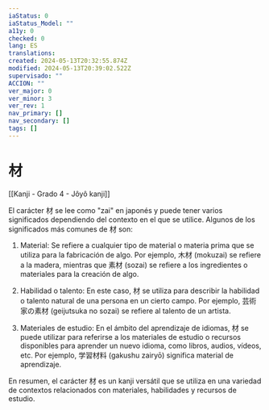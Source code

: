 ```yaml
---
iaStatus: 0
iaStatus_Model: ""
a11y: 0
checked: 0
lang: ES
translations: 
created: 2024-05-13T20:32:55.874Z
modified: 2024-05-13T20:39:02.522Z
supervisado: ""
ACCION: ""
ver_major: 0
ver_minor: 3
ver_rev: 1
nav_primary: []
nav_secondary: []
tags: []
---
```

# 材

[[Kanji - Grado 4 - Jôyô kanji]]

El carácter 材 se lee como "zai" en japonés y puede tener varios significados dependiendo del contexto en el que se utilice. Algunos de los significados más comunes de 材 son:

1. Material: Se refiere a cualquier tipo de material o materia prima que se utiliza para la fabricación de algo. Por ejemplo, 木材 (mokuzai) se refiere a la madera, mientras que 素材 (sozai) se refiere a los ingredientes o materiales para la creación de algo.

2. Habilidad o talento: En este caso, 材 se utiliza para describir la habilidad o talento natural de una persona en un cierto campo. Por ejemplo, 芸術家の素材 (geijutsuka no sozai) se refiere al talento de un artista.

3. Materiales de estudio: En el ámbito del aprendizaje de idiomas, 材 se puede utilizar para referirse a los materiales de estudio o recursos disponibles para aprender un nuevo idioma, como libros, audios, vídeos, etc. Por ejemplo, 学習材料 (gakushu zairyō) significa material de aprendizaje.

En resumen, el carácter 材 es un kanji versátil que se utiliza en una variedad de contextos relacionados con materiales, habilidades y recursos de estudio.
